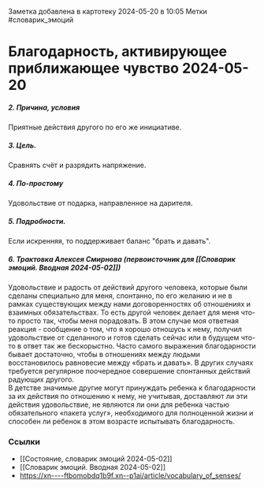 Заметка добавлена в картотеку 2024-05-20 в 10:05
Метки #словарик_эмоций 

#  Благодарность, активирующее приближающее чувство 2024-05-20

##### 2. Причина, условия
Приятные действия другого по его же инициативе.
##### 3. Цель.
Сравнять счёт и разрядить напряжение.
##### 4. По-простому
Удовольствие от подарка, направленное на дарителя.
##### 5. Подробности.
Если искренняя, то поддерживает баланс "брать и давать".
##### 6. Трактовка Алексея Смирнова (первоисточник для [[Словарик эмоций. Вводная 2024-05-02]])
Удовольствие и радость от действий другого человека, которые были сделаны специально для меня, спонтанно, по его желанию и не в рамках существующих между нами договоренностях об отношениях и взаимных обязательствах. То есть другой человек делает для меня что-то просто так, чтобы меня порадовать. В этом случае моя ответная реакция - сообщение о том, что я хорошо отношусь к нему, получил удовольствие от сделанного и готов сделать сейчас или в будущем что-то в ответ так же бескорыстно. Часто самого выражения благодарности бывает достаточно, чтобы в отношениях между людьми восстановилось равновесие между «брать и давать». В других случаях требуется регулярное поочередное совершение спонтанных действий радующих другого.  
В детстве значимые другие могут принуждать ребенка к благодарности за их действия по отношению к нему, не учитывая, доставляют ли эти действия удовольствие, не являются ли они для ребенка частью обязательного «пакета услуг», необходимого для полноценной жизни и способен ли ребенок в этом возрасте испытывать благодарность.


### Ссылки
- [[Состояние, словарик эмоций 2024-05-02]]
- [[Словарик эмоций. Вводная 2024-05-02]]
- https://xn----ftbomobdq1b9f.xn--p1ai/article/vocabulary_of_senses/




